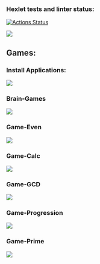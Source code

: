 ### Hexlet tests and linter status:
[![Actions Status](https://github.com/sxkote/frontend-project-44/workflows/hexlet-check/badge.svg)](https://github.com/sxkote/frontend-project-44/actions)

<a href="https://codeclimate.com/github/sxkote/frontend-project-44/maintainability"><img src="https://api.codeclimate.com/v1/badges/768b42b6edabe2ed28ff/maintainability" /></a>


## Games:

### Install Applications:
![](https://1drv.ms/u/s!AtpIdZwnRKktnKlAAn1iTVpnsoK6LA?e=SNr70Z)

### Brain-Games
![](https://1drv.ms/u/s!AtpIdZwnRKktnKlGvuLAN88hfK_16w?e=Oe1ZUT)

### Game-Even
![](https://1drv.ms/u/s!AtpIdZwnRKktnKlCwt4EyRQqeYdvnQ?e=OaBCt0)

### Game-Calc
![](https://1drv.ms/u/s!AtpIdZwnRKktnKlB80hB3RM5v2eUYA?e=cFlS6M)

### Game-GCD
![](https://1drv.ms/u/s!AtpIdZwnRKktnKlD0wE_txhZIp-HFg?e=6uxGvl)

### Game-Progression
![](https://1drv.ms/u/s!AtpIdZwnRKktnKlF-dH_x8PCblnJIA?e=gLncHc)

### Game-Prime
![](https://1drv.ms/u/s!AtpIdZwnRKktnKlEzj7pWE5-ZbAocg?e=qRkBcG)
